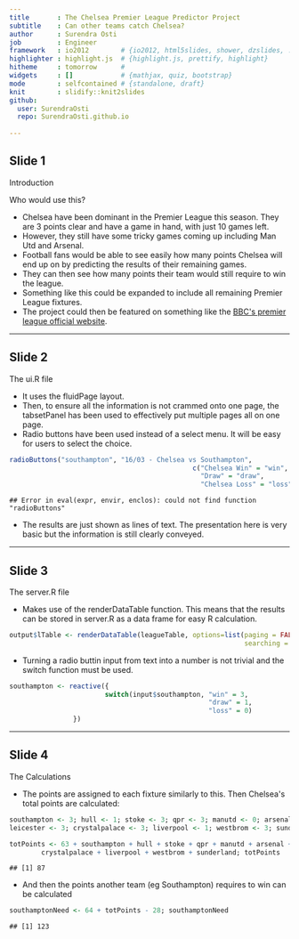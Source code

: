 ```yaml
---
title       : The Chelsea Premier League Predictor Project
subtitle    : Can other teams catch Chelsea?
author      : Surendra Osti
job         : Engineer
framework   : io2012        # {io2012, html5slides, shower, dzslides, ...}
highlighter : highlight.js  # {highlight.js, prettify, highlight}
hitheme     : tomorrow      # 
widgets     : []            # {mathjax, quiz, bootstrap}
mode        : selfcontained # {standalone, draft}
knit        : slidify::knit2slides
github:
  user: SurendraOsti
  repo: SurendraOsti.github.io
  
---
```


## Slide 1

Introduction

Who would use this?

* Chelsea have been dominant in the Premier League this season. They are 3 points clear and have a game in hand, with just 10 games left.
* However, they still have some tricky games coming up including Man Utd and Arsenal.
* Football fans would be able to see easily how many points Chelsea will end up on by predicting the results of their remaining games.
* They can then see how many points their team would still require to win the league.
* Something like this could be expanded to include all remaining Premier League fixtures.
* The project could then be featured on something like the <a href="http://www.bbc.com/sport/football/premier-league">BBC's premier league official website</a>.


---

## Slide 2

The ui.R file

* It uses the fluidPage layout.
* Then, to ensure all the information is not crammed onto one page, the tabsetPanel has been used to effectively put multiple pages all on one page.
* Radio buttons have been used instead of a select menu. It will be easy for users to select the choice.

```r
radioButtons("southampton", "16/03 - Chelsea vs Southampton",
                                              c("Chelsea Win" = "win",
                                                "Draw" = "draw",
                                                "Chelsea Loss" = "loss"), inline=TRUE)
```

```
## Error in eval(expr, envir, enclos): could not find function "radioButtons"
```
* The results are just shown as lines of text. The presentation here is very basic but the information is still clearly conveyed.



---

## Slide 3

The server.R file

* Makes use of the renderDataTable function. This means that the results can be stored in server.R as a data frame for easy R calculation.

```r
output$lTable <- renderDataTable(leagueTable, options=list(paging = FALSE, 
                                                           searching = FALSE))
```
* Turning a radio buttin input from text into a number is not trivial and the switch function must be used.

```r
southampton <- reactive({
                        switch(input$southampton, "win" = 3, 
                                                  "draw" = 1, 
                                                  "loss" = 0)
                })
```

---

## Slide 4

The Calculations

* The points are assigned to each fixture similarly to this. Then Chelsea's total points are calculated:

```r
southampton <- 3; hull <- 1; stoke <- 3; qpr <- 3; manutd <- 0; arsenal <- 1; 
leicester <- 3; crystalpalace <- 3; liverpool <- 1; westbrom <- 3; sunderland <- 3
```

```r
totPoints <- 63 + southampton + hull + stoke + qpr + manutd + arsenal + leicester + 
        crystalpalace + liverpool + westbrom + sunderland; totPoints
```

```
## [1] 87
```
* And then the points another team (eg Southampton) requires to win can be calculated

```r
southamptonNeed <- 64 + totPoints - 28; southamptonNeed
```

```
## [1] 123
```

